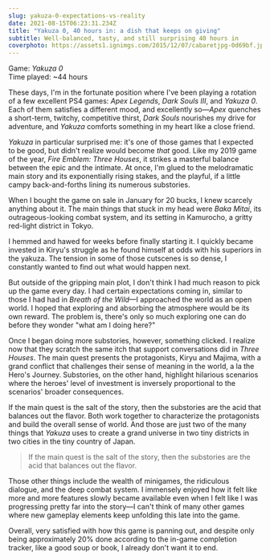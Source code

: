 ```yaml
---
slug: yakuza-0-expectations-vs-reality
date: 2021-08-15T06:23:31.234Z
title: "Yakuza 0, 40 hours in: a dish that keeps on giving"
subtitle: Well-balanced, tasty, and still surprising 40 hours in
coverphoto: https://assets1.ignimgs.com/2015/12/07/cabaretjpg-0d69bf.jpg
---
```

Game: *Yakuza 0*\
Time played: ~44 hours

These days, I'm in the fortunate position where I've been playing a rotation of a few excellent PS4 games: *Apex Legends*, *Dark Souls III*, and *Yakuza 0*. Each of them satisfies a different mood, and excellently so—*Apex* quenches a short-term, twitchy, competitive thirst, *Dark Souls* nourishes my drive for adventure, and *Yakuza* comforts something in my heart like a close friend.

*Yakuza* in particular surprised me: it's one of those games that I expected to be good, but didn't realize would become *that* good. Like my 2019 game of the year, *Fire Emblem: Three Houses*, it strikes a masterful balance between the epic and the intimate. At once, I'm glued to the melodramatic main story and its exponentially rising stakes, and the playful, if a little campy back-and-forths lining its numerous substories.

When I bought the game on sale in January for 20 bucks, I knew scarcely anything about it. The main things that stuck in my head were *Baka Mitai*, its outrageous-looking combat system, and its setting in Kamurocho, a gritty red-light district in Tokyo.

I hemmed and hawed for weeks before finally starting it. I quickly became invested in Kiryu's struggle as he found himself at odds with his superiors in the yakuza. The tension in some of those cutscenes is so dense, I constantly wanted to find out what would happen next.

But outside of the gripping main plot, I don't think I had much reason to pick up the game every day. I had certain expectations coming in, similar to those I had had in *Breath of the Wild*—I approached the world as an open world. I hoped that exploring and absorbing the atmosphere would be its own reward. The problem is, there's only so much exploring one can do before they wonder "what am I doing here?"

Once I began doing more substories, however, something clicked. I realize now that they scratch the same itch that support conversations did in *Three Houses*. The main quest presents the protagonists, Kiryu and Majima, with a grand conflict that challenges their sense of meaning in the world, a la the Hero's Journey. Substories, on the other hand, highlight hilarious scenarios where the heroes' level of investment is inversely proportional to the scenarios' broader consequences.

If the main quest is the salt of the story, then the substories are the acid that balances out the flavor. Both work together to characterize the protagonists and build the overall sense of world. And those are just two of the many things that *Yakuza* uses to create a grand universe in two tiny districts in two cities in the tiny country of Japan.

> If the main quest is the salt of the story, then the substories are the acid that balances out the flavor.

Those other things include the wealth of minigames, the ridiculous dialogue, and the deep combat system. I immensely enjoyed how it felt like more and more features slowly became available even when I felt like I was progressing pretty far into the story—I can't think of many other games where new gameplay elements keep unfolding this late into the game.

Overall, very satisfied with how this game is panning out, and despite only being approximately 20% done according to the in-game completion tracker, like a good soup or book, I already don't want it to end.
